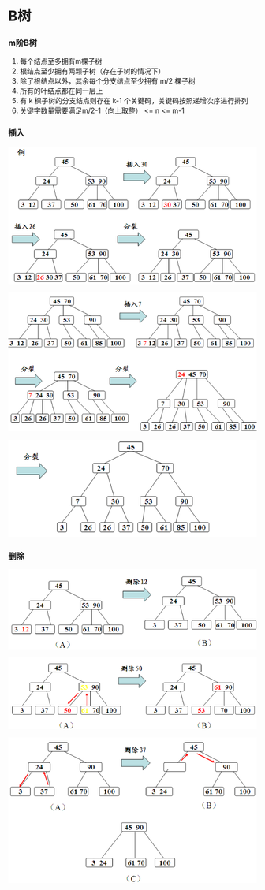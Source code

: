 # B树

###  m阶B树

1. 每个结点至多拥有m棵子树
2. 根结点至少拥有两颗子树（存在子树的情况下）
3. 除了根结点以外，其余每个分支结点至少拥有 m/2 棵子树
4. 所有的叶结点都在同一层上
5. 有 k 棵子树的分支结点则存在 k-1 个关键码，关键码按照递增次序进行排列
6. 关键字数量需要满足m/2-1（向上取整） &lt;= n &lt;= m-1

### 插入

![](../../.gitbook/assets/image%20%2839%29.png)

![](../../.gitbook/assets/image%20%2831%29.png)

![](../../.gitbook/assets/image%20%2851%29.png)

### 删除

![](../../.gitbook/assets/image%20%2843%29.png)

![](../../.gitbook/assets/image%20%281%29.png)

![](../../.gitbook/assets/image%20%2849%29.png)

